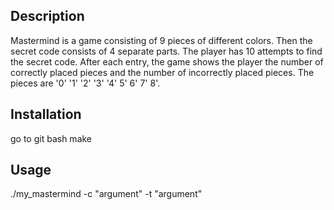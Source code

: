 ## Description

Mastermind is a game consisting of 9 pieces of different colors. Then the secret code consists of 4 separate parts.
The player has 10 attempts to find the secret code. After each entry, the game shows the player the number of correctly placed pieces and the number of incorrectly placed pieces.
The pieces are '0' '1' '2' '3' '4' 5' 6' 7' 8'.

## Installation

go to git bash  make 

## Usage

./my_mastermind -c "argument" -t "argument"